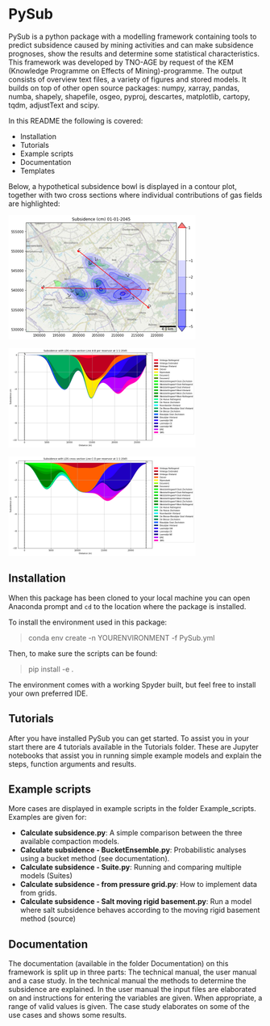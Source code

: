 # PySub
PySub is a python package with a modelling framework containing tools to predict subsidence caused by mining activities and can make subsidence prognoses, show the results and determine some statistical characteristics. This framework was developed by TNO-AGE by request of the KEM (Knowledge Programme on Effects of Mining)-programme. The output consists of overview text files, a variety of figures and stored models. It builds on top of other open source packages: numpy, xarray, pandas, numba, shapely, shapefile, osgeo, pyproj, descartes, matplotlib, cartopy, tqdm, adjustText and scipy.

In this README the following is covered:
- Installation
- Tutorials
- Example scripts
- Documentation
- Templates

Below, a hypothetical subsidence bowl is displayed in a contour plot, together with two cross sections where individual contributions of gas fields are highlighted:

![Model](https://github.com/TNO/PySub/blob/main/Subsidence_bowl_topview.png?raw=True)

![Model](https://github.com/TNO/PySub/blob/main/Subsidence_bowl_AB.png)

![Model](https://github.com/TNO/PySub/blob/main/Subsidence_bowl_CD.png)

## Installation
When this package has been cloned to your local machine you can open Anaconda prompt and `cd` to the location where the package is installed.

To install the environment used in this package:
>conda env create -n YOURENVIRONMENT -f PySub.yml

Then, to make sure the scripts can be found:
>pip install -e .

The environment comes with a working Spyder built, but feel free to install your own preferred IDE.

## Tutorials
After you have installed PySub you can get started. To assist you in your start there are 4 tutorials available in the Tutorials folder. These are Jupyter notebooks that assist you in running simple example models and explain the steps, function arguments and results.

## Example scripts
More cases are displayed in example scripts in the folder Example_scripts. Examples are given for:
- **Calculate subsidence.py**: A simple comparison between the three available compaction models.
- **Calculate subsidence - BucketEnsemble.py**: Probabilistic analyses using a bucket method (see documentation).
- **Calculate subsidence - Suite.py**: Running and comparing multiple models (Suites)
- **Calculate subsidence - from pressure grid.py**: How to implement data from grids.
- **Calculate subsidence - Salt moving rigid basement.py**: Run a model where salt subsidence behaves according to the moving rigid basement method (source)

## Documentation 
The documentation (available in the folder Documentation) on this framework is split up in three parts: The technical manual, the user manual and a case study. In the technical manual the methods to determine the subsidence are explained. In the user manual the input files are elaborated on and instructions for entering the variables are given. When appropriate, a range of valid values is given. The case study elaborates on some of the use cases and shows some results.
